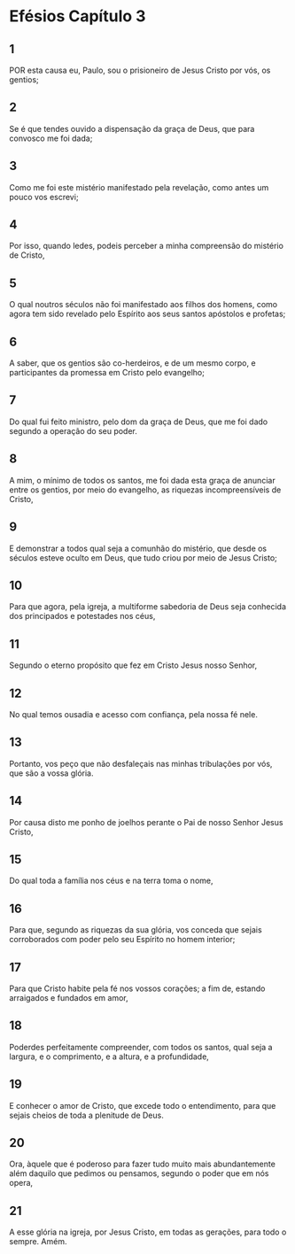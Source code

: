 # Efésios Capítulo 3

## 1
POR esta causa eu, Paulo, sou o prisioneiro de Jesus Cristo por vós, os gentios;

## 2
Se é que tendes ouvido a dispensação da graça de Deus, que para convosco me foi dada;

## 3
Como me foi este mistério manifestado pela revelação, como antes um pouco vos escrevi;

## 4
Por isso, quando ledes, podeis perceber a minha compreensão do mistério de Cristo,

## 5
O qual noutros séculos não foi manifestado aos filhos dos homens, como agora tem sido revelado pelo Espírito aos seus santos apóstolos e profetas;

## 6
A saber, que os gentios são co-herdeiros, e de um mesmo corpo, e participantes da promessa em Cristo pelo evangelho;

## 7
Do qual fui feito ministro, pelo dom da graça de Deus, que me foi dado segundo a operação do seu poder.

## 8
A mim, o mínimo de todos os santos, me foi dada esta graça de anunciar entre os gentios, por meio do evangelho, as riquezas incompreensíveis de Cristo,

## 9
E demonstrar a todos qual seja a comunhão do mistério, que desde os séculos esteve oculto em Deus, que tudo criou por meio de Jesus Cristo;

## 10
Para que agora, pela igreja, a multiforme sabedoria de Deus seja conhecida dos principados e potestades nos céus,

## 11
Segundo o eterno propósito que fez em Cristo Jesus nosso Senhor,

## 12
No qual temos ousadia e acesso com confiança, pela nossa fé nele.

## 13
Portanto, vos peço que não desfaleçais nas minhas tribulações por vós, que são a vossa glória.

## 14
Por causa disto me ponho de joelhos perante o Pai de nosso Senhor Jesus Cristo,

## 15
Do qual toda a família nos céus e na terra toma o nome,

## 16
Para que, segundo as riquezas da sua glória, vos conceda que sejais corroborados com poder pelo seu Espírito no homem interior;

## 17
Para que Cristo habite pela fé nos vossos corações; a fim de, estando arraigados e fundados em amor,

## 18
Poderdes perfeitamente compreender, com todos os santos, qual seja a largura, e o comprimento, e a altura, e a profundidade,

## 19
E conhecer o amor de Cristo, que excede todo o entendimento, para que sejais cheios de toda a plenitude de Deus.

## 20
Ora, àquele que é poderoso para fazer tudo muito mais abundantemente além daquilo que pedimos ou pensamos, segundo o poder que em nós opera,

## 21
A esse glória na igreja, por Jesus Cristo, em todas as gerações, para todo o sempre. Amém.

